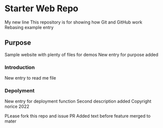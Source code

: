 # Starter Web Repo
My new line
This repository is for showing how Git and GitHub work
Rebasing example entry

## Purpose

Sample website with plenty of files for demos
New entry for purpose added

### Introduction
New entry to read me file

### Depolyment
New entry for deployment function
Second description added
Copyright norice 2022

PLease fork this repo and issue PR
Added text before feature merged to mater